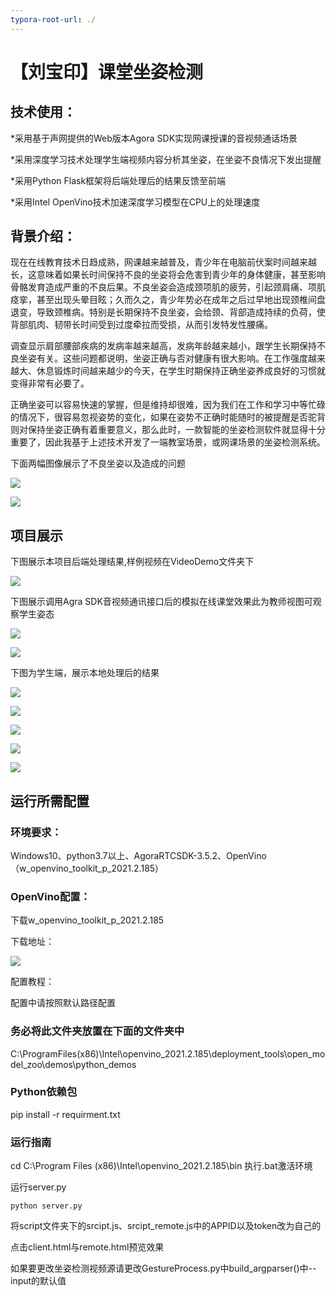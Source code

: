 ```yaml
---
typora-root-url: ./
---
```


# 【刘宝印】课堂坐姿检测

## 技术使用：

*采用基于声网提供的Web版本Agora SDK实现网课授课的音视频通话场景

*采用深度学习技术处理学生端视频内容分析其坐姿，在坐姿不良情况下发出提醒

*采用Python Flask框架将后端处理后的结果反馈至前端

*采用Intel OpenVino技术加速深度学习模型在CPU上的处理速度

## 背景介绍：

​		现在在线教育技术日趋成熟，网课越来越普及，青少年在电脑前伏案时间越来越长，这意味着如果长时间保持不良的坐姿将会危害到青少年的身体健康，甚至影响骨骼发育造成严重的不良后果。不良坐姿会造成颈项肌的疲劳，引起颈肩痛、项肌痉挛，甚至出现头晕目眩；久而久之，青少年势必在成年之后过早地出现颈椎间盘退变，导致颈椎病。特别是长期保持不良坐姿，会给颈、背部造成持续的负荷，使背部肌肉、韧带长时间受到过度牵拉而受损，从而引发特发性腰痛。

​		调查显示肩部腰部疾病的发病率越来越高，发病年龄越来越小，跟学生长期保持不良坐姿有关。这些问题都说明，坐姿正确与否对健康有很大影响。在工作强度越来越大、休息锻炼时间越来越少的今天，在学生时期保持正确坐姿养成良好的习惯就变得非常有必要了。

​		正确坐姿可以容易快速的掌握，但是维持却很难，因为我们在工作和学习中等忙碌的情况下，很容易忽视姿势的变化，如果在姿势不正确时能随时的被提醒是否驼背则对保持坐姿正确有着重要意义，那么此时，一款智能的坐姿检测软件就显得十分重要了，因此我基于上述技术开发了一端教室场景，或网课场景的坐姿检测系统。

下面两幅图像展示了不良坐姿以及造成的问题

![](img/1.png)

![](img/2.png)

## 项目展示		

下图展示本项目后端处理结果,样例视频在VideoDemo文件夹下

![](img/3.png)

下图展示调用Agra SDK音视频通讯接口后的模拟在线课堂效果此为教师视图可观察学生姿态

![](img/run5.png)

![](img/run6.png)

下图为学生端，展示本地处理后的结果

![](img/run7.png)

![](img/run1.png)

![](img/run2.png)

![](img/run3.png)

![](img/run4.png)

## 运行所需配置

### 环境要求：

Windows10、python3.7以上、AgoraRTCSDK-3.5.2、OpenVino（w_openvino_toolkit_p_2021.2.185）

### OpenVino配置：

下载w_openvino_toolkit_p_2021.2.185

下载地址：[](https://software.intel.com/content/www/us/en/develop/tools/openvino-toolkit/download.html?operatingsystem=windowfpga&distributions=webdownload&options=offline)

![](img/4.png)

配置教程：[](https://blog.csdn.net/fbj_bai/article/details/105686234)

配置中请按照默认路径配置

### 务必将此文件夹放置在下面的文件夹中

C:\ProgramFiles(x86)\Intel\openvino_2021.2.185\deployment_tools\open_model_zoo\demos\python_demos

### Python依赖包

pip install -r requirment.txt

### 运行指南

cd C:\Program Files (x86)\Intel\openvino_2021.2.185\bin 执行.bat激活环境

运行server.py

`python server.py`

将script文件夹下的srcipt.js、srcipt_remote.js中的APPID以及token改为自己的

点击client.html与remote.html预览效果

如果要更改坐姿检测视频源请更改GestureProcess.py中build_argparser()中--input的默认值